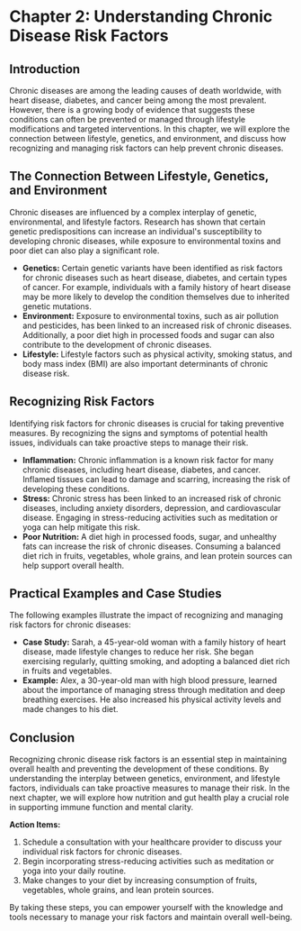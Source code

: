 **Chapter 2: Understanding Chronic Disease Risk Factors**
=====================================================

**Introduction**
---------------

Chronic diseases are among the leading causes of death worldwide, with heart disease, diabetes, and cancer being among the most prevalent. However, there is a growing body of evidence that suggests these conditions can often be prevented or managed through lifestyle modifications and targeted interventions. In this chapter, we will explore the connection between lifestyle, genetics, and environment, and discuss how recognizing and managing risk factors can help prevent chronic diseases.

**The Connection Between Lifestyle, Genetics, and Environment**
----------------------------------------------------------

Chronic diseases are influenced by a complex interplay of genetic, environmental, and lifestyle factors. Research has shown that certain genetic predispositions can increase an individual's susceptibility to developing chronic diseases, while exposure to environmental toxins and poor diet can also play a significant role.

*   **Genetics:** Certain genetic variants have been identified as risk factors for chronic diseases such as heart disease, diabetes, and certain types of cancer. For example, individuals with a family history of heart disease may be more likely to develop the condition themselves due to inherited genetic mutations.
*   **Environment:** Exposure to environmental toxins, such as air pollution and pesticides, has been linked to an increased risk of chronic diseases. Additionally, a poor diet high in processed foods and sugar can also contribute to the development of chronic diseases.
*   **Lifestyle:** Lifestyle factors such as physical activity, smoking status, and body mass index (BMI) are also important determinants of chronic disease risk.

**Recognizing Risk Factors**
-------------------------

Identifying risk factors for chronic diseases is crucial for taking preventive measures. By recognizing the signs and symptoms of potential health issues, individuals can take proactive steps to manage their risk.

*   **Inflammation:** Chronic inflammation is a known risk factor for many chronic diseases, including heart disease, diabetes, and cancer. Inflamed tissues can lead to damage and scarring, increasing the risk of developing these conditions.
*   **Stress:** Chronic stress has been linked to an increased risk of chronic diseases, including anxiety disorders, depression, and cardiovascular disease. Engaging in stress-reducing activities such as meditation or yoga can help mitigate this risk.
*   **Poor Nutrition:** A diet high in processed foods, sugar, and unhealthy fats can increase the risk of chronic diseases. Consuming a balanced diet rich in fruits, vegetables, whole grains, and lean protein sources can help support overall health.

**Practical Examples and Case Studies**
--------------------------------------

The following examples illustrate the impact of recognizing and managing risk factors for chronic diseases:

*   **Case Study:** Sarah, a 45-year-old woman with a family history of heart disease, made lifestyle changes to reduce her risk. She began exercising regularly, quitting smoking, and adopting a balanced diet rich in fruits and vegetables.
*   **Example:** Alex, a 30-year-old man with high blood pressure, learned about the importance of managing stress through meditation and deep breathing exercises. He also increased his physical activity levels and made changes to his diet.

**Conclusion**
--------------

Recognizing chronic disease risk factors is an essential step in maintaining overall health and preventing the development of these conditions. By understanding the interplay between genetics, environment, and lifestyle factors, individuals can take proactive measures to manage their risk. In the next chapter, we will explore how nutrition and gut health play a crucial role in supporting immune function and mental clarity.

**Action Items:**

1.  Schedule a consultation with your healthcare provider to discuss your individual risk factors for chronic diseases.
2.  Begin incorporating stress-reducing activities such as meditation or yoga into your daily routine.
3.  Make changes to your diet by increasing consumption of fruits, vegetables, whole grains, and lean protein sources.

By taking these steps, you can empower yourself with the knowledge and tools necessary to manage your risk factors and maintain overall well-being.

